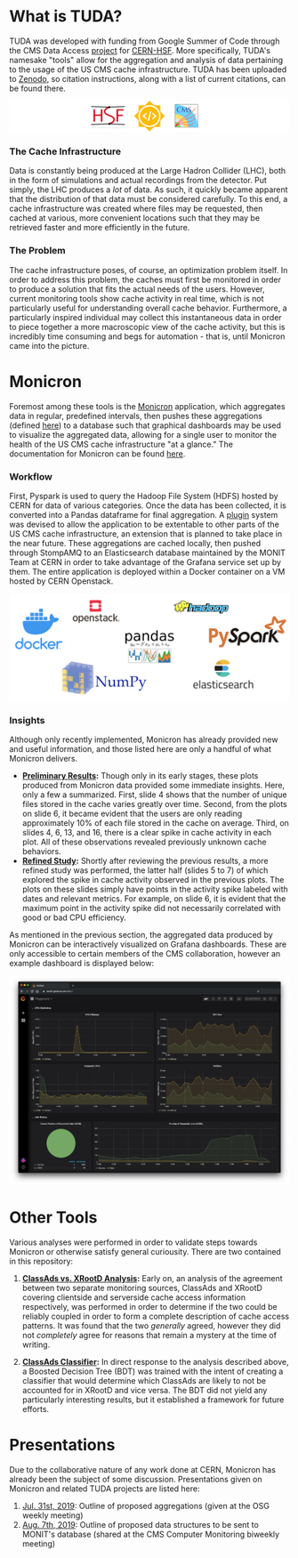 # What is TUDA?

TUDA was developed with funding from Google Summer of Code through the CMS Data Access 
[project](https://summerofcode.withgoogle.com/archive/2019/projects/5441440799260672/) for [CERN-HSF](http://hepsoftwarefoundation.org/). More specifically, TUDA's namesake "tools" allow for the aggregation and analysis of data pertaining to the usage of the US CMS cache infrastructure. TUDA has been uploaded to [Zenodo](https://doi.org/10.5281/zenodo.3636224), so citation instructions, along with a list of current citations, can be found there.

![GSoC Logo](assets/logos.png)

### The Cache Infrastructure
Data is constantly being produced at the Large Hadron Collider (LHC), both in the form of simulations and actual recordings from the detector. Put simply, the LHC produces a _lot_ of data. As such, it quickly became apparent that the distribution of that data must be considered carefully. To this end, a cache infrastructure was created where files may be requested, then cached at various, more convenient locations such that they may be retrieved faster and more efficiently in the future.

### The Problem
The cache infrastructure poses, of course, an optimization problem itself. In order to address this problem, the caches must first be monitored in order to produce a solution that fits the actual needs of the users. However, current monitoring tools show cache activity in real time, which is not particularly useful for understanding overall cache behavior. Furthermore, a particularly inspired individual may collect this instantaneous data in order to piece together a more macroscopic view of the cache activity, but this is incredibly time consuming and begs for automation - that is, until Monicron came into the picture.

# Monicron
Foremost among these tools is the [Monicron](https://github.com/jkguiang/tuda/tree/master/monit) application, which aggregates data in regular, predefined intervals, then pushes these aggregations (defined [here](https://github.com/jkguiang/tuda/tree/master/monit/notebooks)) to a database such that graphical dashboards may be used to visualize the aggregated data, allowing for a single user to monitor the health of the US CMS cache infrastructure "at a glance." The documentation for Monicron can be found [here](https://github.com/jkguiang/tuda/wiki).

### Workflow
First, Pyspark is used to query the Hadoop File System (HDFS) hosted by CERN for data of various categories. Once the data has been collected, it is converted into a Pandas dataframe for final aggregation. A [plugin](https://github.com/jkguiang/tuda/tree/master/monit#adding-a-hdfs-source) system was devised to allow the application to be extentable to other parts of the US CMS cache infrastructure, an extension that is planned to take place in the near future. These aggregations are cached locally, then pushed through StompAMQ to an Elasticsearch database maintained by the MONIT Team at CERN in order to take advantage of the Grafana service set up by them. The entire application is deployed within a Docker container on a VM hosted by CERN Openstack.

![Technologies](assets/technologies.png)

### Insights
Although only recently implemented, Monicron has already provided new and useful information, and those listed here are only a handful of what Monicron delivers.
- **[Preliminary Results](http://uaf-10.t2.ucsd.edu/~jguiang/presentations/monicron/monicron_08-15-2019.pdf):** Though only in its early stages, these plots produced from Monicron data provided some immediate insights. Here, only a few a summarized. First, slide 4 shows that the number of unique files stored in the cache varies greatly over time. Second, from the plots on slide 6, it became evident that the users are only reading approximately 10% of each file stored in the cache on average. Third, on slides 4, 6, 13, and 16, there is a clear spike in cache activity in each plot. All of these observations revealed previously unknown cache behaviors.
- **[Refined Study](http://uaf-10.t2.ucsd.edu/~jguiang/presentations/monicron/monicron_08-20-2019.pdf):** Shortly after reviewing the previous results, a more refined study was performed, the latter half (slides 5 to 7) of which explored the spike in cache activity observed in the previous plots. The plots on these slides simply have points in the activity spike labeled with dates and relevant metrics. For example, on slide 6, it is evident that the maximum point in the activity spike did not necessarily correlated with good or bad CPU efficiency.

As mentioned in the previous section, the aggregated data produced by Monicron can be interactively visualized on Grafana dashboards. These are only accessible to certain members of the CMS collaboration, however an example dashboard is displayed below:

![Dashboard](assets/dashboard.png)

# Other Tools
Various analyses were performed in order to validate steps towards Monicron or otherwise satisfy general curiousity. There are two contained in this repository:
1. **[ClassAds vs. XRootD Analysis](https://nbviewer.jupyter.org/github/jkguiang/tuda/blob/master/analysis/SanityChecks_XRootD-vs-ClassAds.ipynb):** Early on, an analysis of the agreement between two separate monitoring sources, ClassAds and XRootD covering clientside and serverside cache access information respectively, was performed in order to determine if the two could be reliably coupled in order to form a complete description of cache access patterns. It was found that the two _generally_ agreed, however they did not _completely_ agree for reasons that remain a mystery at the time of writing.

2. **[ClassAds Classifier](https://nbviewer.jupyter.org/github/jkguiang/tuda/blob/master/analysis/BDT.ipynb):** In direct response to the analysis described above, a Boosted Decision Tree (BDT) was trained with the intent of creating a classifier that would determine which ClassAds are likely to not be accounted for in XRootD and vice versa. The BDT did not yield any particularly interesting results, but it established a framework for future efforts.

# Presentations
Due to the collaborative nature of any work done at CERN, Monicron has already been the subject of some discussion. Presentations given on Monicron and related TUDA projects are listed here:
1. [Jul. 31st, 2019](http://uaf-10.t2.ucsd.edu/~jguiang/presentations/monicron/monicron_07-31-2019.pdf): Outline of proposed aggregations (given at the OSG weekly meeting)
2. [Aug. 7th, 2019](http://uaf-10.t2.ucsd.edu/~jguiang/presentations/monicron/monicron_08-07-2019.pdf): Outline of proposed data structures to be sent to MONIT's database (shared at the CMS Computer Monitoring biweekly meeting)

